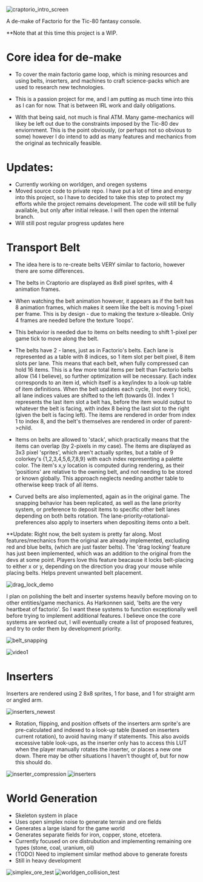 ![craptorio_intro_screen](https://user-images.githubusercontent.com/25288625/227828751-3b368b87-f0eb-49df-9d21-7928a78b0876.gif)


A de-make of Factorio for the Tic-80 fantasy console. 

**Note that at this time this project is a WIP.

# Core idea for de-make
- To cover the main factorio game loop, which is mining resources and using belts, 
inserters, and machines to craft science-packs which are used to research new technologies.

- This is a passion project for me, and I am putting as much time into this as I can for now. That is between IRL work and daily obligations.

- With that being said, not much is final ATM. Many game-mechanics will likey be left out due to the constraints
imposed by the Tic-80 dev enviornment. This is the point obviously, (or perhaps not so obvious to some) however 
I do intend to add as many features and mechanics from the original as technically feasible.

# Updates:
- Currently working on worldgen, and oregen systems   
- Moved source code to private repo. I have put a lot of time and energy into this project, so I have to decided to take this step to protect my efforts while the project remains development. The code will still be fully available, but only after initial release. I will then open the internal branch.
- Will still post regular progress updates here

# Transport Belt
- The idea here is to re-create belts VERY similar to factorio, however there are some differences.
- The belts in Craptorio are displayed as 8x8 pixel sprites, with 4 animation frames. 
- When watching the belt animation however, it appears as if the belt has 8 animation frames, which makes it seem like the belt is moving 1-pixel per frame. This is by design - due to making the texture x-tileable. Only 4 frames are needed before the texture 'loops'.
- This behavior is needed due to items on belts needing to shift 1-pixel per game tick to move along the belt.
- The belts have 2 - lanes, just as in Factorio's belts. Each lane is represented as a table with 8 indices, so 1 item slot per belt pixel, 8 item slots per lane. This means that each belt, when fully compressed can hold 16 items. This is a few more total items per belt than Factorio belts allow (14 I believe), so further optimization will be necessary. Each index corresponds to an item id, which itself is a key/index to a look-up table of item definitions. When the belt updates each cycle, (not every tick), all lane indices values are shifted to the left (towards 0). Index 1 represents the last item slot a belt has, before the item would output to whatever the belt is facing, with index 8 being the last slot to the right (given the belt is facing left). The items are rendered in order from index 1 to index 8, and the belt's themselves are rendered in order of parent->child. 

- Items on belts are allowed to 'stack', which practically means that the items can overlap (by 2-pixels in my case). The items are displayed as 3x3 pixel 'sprites', which aren't actually sprites, but a table of 9 colorkey's {1,2,3,4,5,6,7,8,9} with each index representing a palette color. The item's x,y location is computed during rendering, as their 'positions' are relative to the owning belt, and not needing to be stored or known globally. This approach neglects needing another table to otherwise keep track of all items.

- Curved belts are also implemented, again as in the original game. The snapping behavior has been replicated, as well as the lane priority system, or preference to deposit items to specific other belt lanes depending on both belts rotation. The lane-priority-rotational-preferences also apply to inserters when depositing items onto a belt.

**Update: Right now, the belt system is pretty far along. Most features/mechanics from the original are already implemented, excluding red and blue belts, (which are just faster belts). The 'drag locking' feature has just been implemented, which was an addition to the original from the devs at some point. Players love this feature beacause it locks belt-placing to either x or y, depending on the direction you drag your mouse while placing belts. Helps prevent unwanted belt placement.

![drag_lock_demo](https://user-images.githubusercontent.com/25288625/224528837-a106bc2c-11fe-4817-95ad-4086f3deb01b.gif)

I plan on polishing the belt and inserter systems heavily before moving on to other entities/game mechanics.
As Harkonnen said, 'belts are the very heartbeat of factorio'. So I want these systems to function
exceptionally well before trying to implement additional features. I believe once the core systems are worked out, 
I will eventually create a list of proposed features, and try to order them by development priority.

![belt_snapping](https://user-images.githubusercontent.com/25288625/222978303-0ff2decd-3981-4e2b-823a-a885bbd344d6.gif)

![video1](https://user-images.githubusercontent.com/25288625/222978373-efa24fc3-2851-46a9-8c2d-35efd1f96f06.gif)



# Inserters
Inserters are rendered using 2 8x8 sprites, 1 for base, and 1 for straight arm or angled arm.    

 ![inserters_newest](https://user-images.githubusercontent.com/25288625/224526206-13c4cf53-72e3-4a7f-8751-882f974cc4ca.PNG)

- Rotation, flipping, and position offsets of the inserters arm sprite's are pre-calculated and indexed to a look-up table (based on inserters current rotation), to avoid having many if statements. This also avoids excessive table look-ups, as the inserter only has to access this LUT when the player manually rotates the inserter, or places a new one down. There may be other situations I haven't thought of, but for now this should do.   


![inserter_compression](https://user-images.githubusercontent.com/25288625/223278786-12aab20c-7b2d-4715-b91a-6608e8ad559a.gif)
![inserters](https://user-images.githubusercontent.com/25288625/223278793-1f127a68-ccfd-4077-9afc-1702033ee9d3.gif)

# World Generation
- Skeleton system in place
- Uses open simplex noise to generate terrain and ore fields
- Generates a large island for the game world
- Generates separate fields for iron, copper, stone, etcetera.
- Currently focused on ore distrubution and implementing remaining ore types (stone, coal, uranium, oil)
- (TODO) Need to implement similar method above to generate forests
- Still in heavy development

![simplex_ore_test](https://user-images.githubusercontent.com/25288625/227750297-cfbe41e4-0ff5-4e54-9685-22fbac108bc7.gif)
![worldgen_collision_test](https://user-images.githubusercontent.com/25288625/228401155-64cea2ba-a3d4-49bd-a124-20e3677ce22e.gif)
